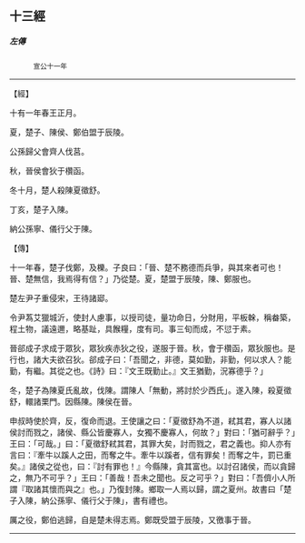 

## 十三經

##### 左傳
　　　`宣公十一年`

* * *

【經】

十有一年春王正月。

夏，楚子、陳侯、鄭伯盟于辰陵。

公孫歸父會齊人伐莒。

秋，晉侯會狄于欑函。

冬十月，楚人殺陳夏徵舒。

丁亥，楚子入陳。

納公孫寧、儀行父于陳。

【傳】

十一年春，楚子伐鄭，及櫟。子良曰：「晉、楚不務德而兵爭，與其來者可也！晉、楚無信，我焉得有信？」乃從楚。夏，楚盟于辰陵，陳、鄭服也。

楚左尹子重侵宋，王待諸郔。

令尹蒍艾獵城沂，使封人慮事，以授司徒，量功命日，分財用，平板榦，稱畚築，程土物，議遠邇，略基趾，具餱糧，度有司。事三旬而成，不愆于素。

晉郤成子求成于眾狄，眾狄疾赤狄之役，遂服于晉。秋，會于欑函，眾狄服也。是行也，諸大夫欲召狄。郤成子曰：「吾聞之，非德，莫如勤，非勤，何以求人？能勤，有繼。其從之也。《詩》曰：『文王既勤止。』文王猶勤，況寡德乎？」

冬，楚子為陳夏氏亂故，伐陳。謂陳人「無動，將討於少西氏」。遂入陳，殺夏徵舒，轘諸栗門。因縣陳。陳侯在晉。

申叔時使於齊，反，復命而退。王使讓之曰：「夏徵舒為不道，弒其君，寡人以諸侯討而戮之，諸侯、縣公皆慶寡人，女獨不慶寡人，何故？」對曰：「猶可辭乎？」王曰：「可哉。」曰：「夏徵舒弒其君，其罪大矣，討而戮之，君之義也。抑人亦有言曰：『牽牛以蹊人之田，而奪之牛。牽牛以蹊者，信有罪矣！而奪之牛，罰已重矣。』諸侯之從也，曰：『討有罪也！』今縣陳，貪其富也。以討召諸侯，而以貪歸之，無乃不可乎？」王曰：「善哉！吾未之聞也。反之可乎？」對曰：「吾儕小人所謂『取諸其懷而與之』也。」乃復封陳。鄉取一人焉以歸，謂之夏州。故書曰「楚子入陳，納公孫寧、儀行父于陳」，書有禮也。

厲之役，鄭伯逃歸，自是楚未得志焉。鄭既受盟于辰陵，又徼事于晉。

* * *

